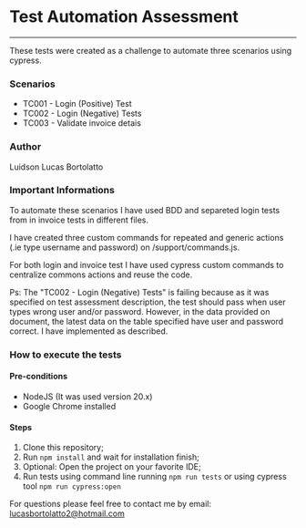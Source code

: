 # Test Automation Assessment
_____________________________

These tests were created as a challenge to automate three scenarios using cypress.

### Scenarios

- TC001 - Login (Positive) Test
- TC002 - Login (Negative) Tests
- TC003 - Validate invoice detais

### Author
Luidson Lucas Bortolatto


### Important Informations

To automate these scenarios I have used BDD and separeted login tests from in invoice tests in different files.

I have created three custom commands for repeated and generic actions (.ie type username and password) on /support/commands.js.

For both login and invoice test I have used cypress custom commands to centralize commons actions and reuse the code.

Ps: The "TC002 - Login (Negative) Tests" is failing because as it was specified on test assessment description, the test should pass when user types wrong user and/or password. However, in the data provided on document, the latest data on the table specified have user and password correct. I have implemented as described.


### How to execute the tests

#### Pre-conditions
- NodeJS (It was used version 20.x)
- Google Chrome installed

#### Steps
1. Clone this repository;
2. Run `npm install` and wait for installation finish;
3. Optional: Open the project on your favorite IDE;
3. Run tests using command line running `npm run tests` or using cypress tool `npm run cypress:open`



 
For questions please feel free to contact me by email: lucasbortolatto2@hotmail.com